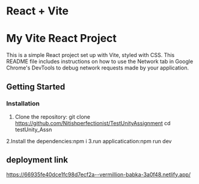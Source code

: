 # React + Vite

# My Vite React Project

This is a simple React project set up with Vite, styled with CSS. This README file includes instructions on how to use the Network tab in Google Chrome's DevTools to debug network requests made by your application.

## Getting Started

### Installation

1. Clone the repository:
   git clone https://github.com/Nitishperfectionist/TestUnityAssignment
   cd testUnity_Assn

2.Install the dependencies:npm i
3.run applicatication:npm run dev

## deployment link
https://66935fe40dce1fc98d7ecf2a--vermillion-babka-3a0f48.netlify.app/
